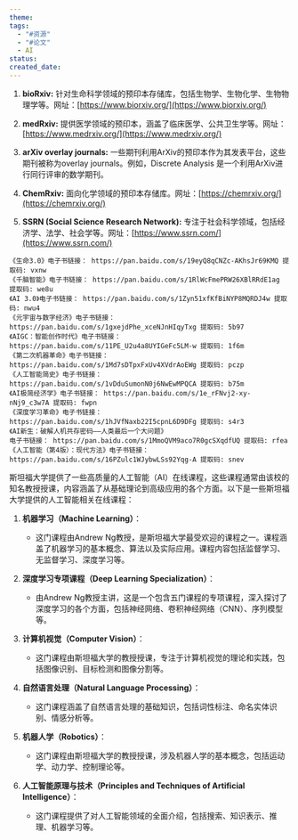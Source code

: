 ```yaml
---
theme: 
tags:
  - "#资源"
  - "#论文"
  - AI
status: 
created_date:
---
```


1. **bioRxiv:** 针对生命科学领域的预印本存储库，包括生物学、生物化学、生物物理学等。网址：[https://www.biorxiv.org/](https://www.biorxiv.org/)
    
2. **medRxiv:** 提供医学领域的预印本，涵盖了临床医学、公共卫生学等。网址：[https://www.medrxiv.org/](https://www.medrxiv.org/)
    
3. **arXiv overlay journals:** 一些期刊利用ArXiv的预印本作为其发表平台，这些期刊被称为overlay journals。例如，Discrete Analysis 是一个利用ArXiv进行同行评审的数学期刊。
    
4. **ChemRxiv:** 面向化学领域的预印本存储库。网址：[https://chemrxiv.org/](https://chemrxiv.org/)
    
5. **SSRN (Social Science Research Network):** 专注于社会科学领域，包括经济学、法学、社会学等。网址：[https://www.ssrn.com/](https://www.ssrn.com/)

```ad-info
《生命3.0》电子书链接： https://pan.baidu.com/s/19eyQ8qCNZc-AKhsJr69KMQ 提取码: vxnw
《千脑智能》电子书链接： https://pan.baidu.com/s/1RlWcFmePRW26XBlRRdE1ag 提取码: we8u
《AI 3.0》电子书链接： https://pan.baidu.com/s/1Zyn51xfKfBiNYP8MQRDJ4w 提取码: nwu4
《元宇宙与数字经济》电子书链接： https://pan.baidu.com/s/1gxejdPhe_xceNJnHIqyTxg 提取码: 5b97
《AIGC：智能创作时代》电子书链接： https://pan.baidu.com/s/11PE_U2u4a8UYIGeFc5LM-w 提取码: 1f6m
《第二次机器革命》电子书链接： https://pan.baidu.com/s/1Md7sDTpxFxUv4XVdrAoEWg 提取码: pczp
《人工智能简史》电子书链接： https://pan.baidu.com/s/1vDduSumonN0j6NwEwMPQCA 提取码: b75m
《AI极简经济学》电子书链接： https://pan.baidu.com/s/1e_rFNvj2-xy-nNj9_c3w7A 提取码: fwpn
《深度学习革命》电子书链接： https://pan.baidu.com/s/1hJVfNaxb22I5cpnL6D9DFg 提取码: s4r3
《AI新生：破解人机共存密码——人类最后一个大问题》
电子书链接： https://pan.baidu.com/s/1MmoQVM9aco7R0gcSXqdfUQ 提取码: rfea
《人工智能（第4版）：现代方法》电子书链接： https://pan.baidu.com/s/16PZulc1WJybwLSs92Yqg-A 提取码: snev

```


 斯坦福大学提供了一些高质量的人工智能（AI）在线课程，这些课程通常由该校的知名教授授课，内容涵盖了从基础理论到高级应用的各个方面。以下是一些斯坦福大学提供的人工智能相关在线课程：

1. **机器学习（Machine Learning）**：
   - 这门课程由Andrew Ng教授，是斯坦福大学最受欢迎的课程之一。课程涵盖了机器学习的基本概念、算法以及实际应用。课程内容包括监督学习、无监督学习、深度学习等。

2. **深度学习专项课程（Deep Learning Specialization）**：
   - 由Andrew Ng教授主讲，这是一个包含五门课程的专项课程，深入探讨了深度学习的各个方面，包括神经网络、卷积神经网络（CNN）、序列模型等。

3. **计算机视觉（Computer Vision）**：
   - 这门课程由斯坦福大学的教授授课，专注于计算机视觉的理论和实践，包括图像识别、目标检测和图像分割等。

4. **自然语言处理（Natural Language Processing）**：
   - 这门课程涵盖了自然语言处理的基础知识，包括词性标注、命名实体识别、情感分析等。

5. **机器人学（Robotics）**：
   - 这门课程由斯坦福大学的教授授课，涉及机器人学的基本概念，包括运动学、动力学、控制理论等。

6. **人工智能原理与技术（Principles and Techniques of Artificial Intelligence）**：
   - 这门课程提供了对人工智能领域的全面介绍，包括搜索、知识表示、推理、机器学习等。